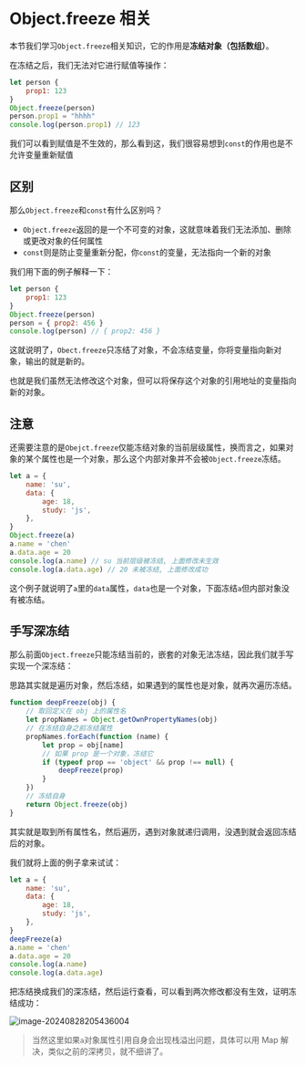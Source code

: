 # Object.freeze 相关

本节我们学习`Object.freeze`相关知识，它的作用是**冻结对象（包括数组）**。

在冻结之后，我们无法对它进行赋值等操作：

```js
let person {
    prop1: 123
}
Object.freeze(person)
person.prop1 = "hhhh"
console.log(person.prop1) // 123
```

我们可以看到赋值是不生效的，那么看到这，我们很容易想到`const`的作用也是不允许变量重新赋值

## 区别

那么`Object.freeze`和`const`有什么区别吗？

- `Object.freeze`返回的是一个不可变的对象，这就意味着我们无法添加、删除或更改对象的任何属性
- `const`则是防止变量重新分配，你`const`的变量，无法指向一个新的对象

我们用下面的例子解释一下：

```js
let person {
    prop1: 123
}
Object.freeze(person)
person = { prop2: 456 }
console.log(person) // { prop2: 456 }
```

这就说明了，`Obect.freeze`只冻结了对象，不会冻结变量，你将变量指向新对象，输出的就是新的。

也就是我们虽然无法修改这个对象，但可以将保存这个对象的引用地址的变量指向新的对象。

## 注意

还需要注意的是`Obejct.freeze`仅能冻结对象的当前层级属性，换而言之，如果对象的某个属性也是一个对象，那么这个内部对象并不会被`Object.freeze`冻结。

```js
let a = {
	name: 'su',
	data: {
		age: 18,
		study: 'js',
	},
}
Object.freeze(a)
a.name = 'chen'
a.data.age = 20
console.log(a.name) // su 当前层级被冻结, 上面修改未生效
console.log(a.data.age) // 20 未被冻结, 上面修改成功
```

这个例子就说明了`a`里的`data`属性，`data`也是一个对象，下面冻结`a`但内部对象没有被冻结。

## 手写深冻结

那么前面`Object.freeze`只能冻结当前的，嵌套的对象无法冻结，因此我们就手写实现一个深冻结：

思路其实就是遍历对象，然后冻结，如果遇到的属性也是对象，就再次遍历冻结。

```js
function deepFreeze(obj) {
	// 取回定义在 obj 上的属性名
	let propNames = Object.getOwnPropertyNames(obj)
	// 在冻结自身之前冻结属性
	propNames.forEach(function (name) {
		let prop = obj[name]
		// 如果 prop 是一个对象，冻结它
		if (typeof prop == 'object' && prop !== null) {
			deepFreeze(prop)
		}
	})
	// 冻结自身
	return Object.freeze(obj)
}
```

其实就是取到所有属性名，然后遍历，遇到对象就递归调用，没遇到就会返回冻结后的对象。

我们就将上面的例子拿来试试：

```js
let a = {
	name: 'su',
	data: {
		age: 18,
		study: 'js',
	},
}
deepFreeze(a)
a.name = 'chen'
a.data.age = 20
console.log(a.name)
console.log(a.data.age)
```

把冻结换成我们的深冻结，然后运行查看，可以看到两次修改都没有生效，证明冻结成功：

![image-20240828205436004](https://chen-1320883525.cos.ap-chengdu.myqcloud.com/img/image-20240828205436004.png)

> 当然这里如果`a`对象属性引用自身会出现栈溢出问题，具体可以用 Map 解决，类似之前的深拷贝，就不细讲了。
